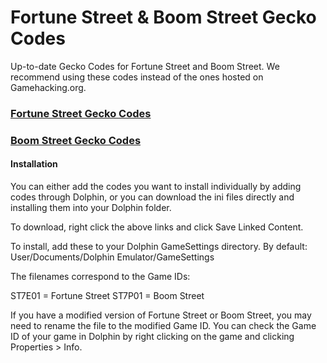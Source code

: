 # Fortune Street & Boom Street Gecko Codes
Up-to-date Gecko Codes for Fortune Street and Boom Street. We recommend using these codes instead of the ones hosted on Gamehacking.org.

### [Fortune Street Gecko Codes](https://github.com/FortuneStreetModding/Gecko-Codes/blob/main/ST7E01.ini)

### [Boom Street Gecko Codes](https://github.com/FortuneStreetModding/Gecko-Codes/blob/main/ST7P01.ini)

#### Installation

You can either add the codes you want to install individually by adding codes through Dolphin, or you can download the ini files directly and installing them into your Dolphin folder.

To download, right click the above links and click Save Linked Content.

To install, add these to your Dolphin GameSettings directory. By default: User/Documents/Dolphin Emulator/GameSettings

The filenames correspond to the Game IDs:

ST7E01 = Fortune Street
ST7P01 = Boom Street

If you have a modified version of Fortune Street or Boom Street, you may need to rename the file to the modified Game ID. You can check the Game ID of your game in Dolphin by right clicking on the game and clicking Properties > Info.
